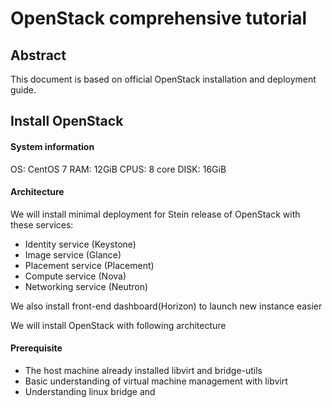 # OpenStack comprehensive tutorial
## Abstract
This document is based on official OpenStack installation and deployment guide.
## Install OpenStack
#### System information
OS: CentOS 7
RAM: 12GiB
CPUS: 8 core
DISK: 16GiB
#### Architecture
We will install minimal deployment for Stein release of OpenStack with these services:
 - Identity service (Keystone)
 - Image service (Glance)
 - Placement service (Placement)
 - Compute service (Nova)
 - Networking service (Neutron)

We also install front-end dashboard(Horizon) to launch new instance easier

We will install OpenStack with following architecture

#### Prerequisite
 - The host machine already installed libvirt and bridge-utils
 - Basic understanding of virtual machine management with libvirt
 - Understanding linux bridge and
<!--stackedit_data:
eyJoaXN0b3J5IjpbNTM4MzE5NjM3LDY3NTc1NzUzOCw1MjkzMz
g5MDMsLTI4Mjk3NzQ0MSwxNzU4OTYxMzAsMjAyNjQ0Njg5MSw5
NDAwMjA3MDQsLTMzMjQ1NTM2M119
-->